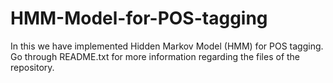 # HMM-Model-for-POS-tagging
In this we have implemented Hidden Markov Model (HMM) for POS tagging.
Go through README.txt for more information regarding the files of the repository.
